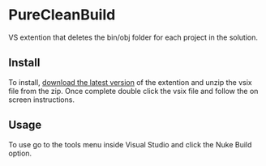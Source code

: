 # PureCleanBuild
VS extention that deletes the bin/obj folder for each project in the solution.

## Install
To install, [download the latest version](https://github.com/nicholas-james-king/PureCleanBuild/raw/master/Versions/Latest/PureCleanBuild.zip) of the extention and unzip the vsix file from the zip. Once complete double click the vsix file and follow the on screen instructions.

## Usage

To use go to the tools menu inside Visual Studio and click the Nuke Build option.
